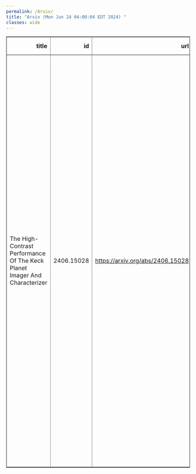 ```yaml
---
permalink: /Arxiv/
title: "Arxiv (Mon Jun 24 04:00:04 EDT 2024) "
classes: wide
---
```

<table border="1" class="dataframe">
  <thead>
    <tr style="text-align: right;">
      <th>title</th>
      <th>id</th>
      <th>url</th>
      <th>authors</th>
      <th>Local Authors</th>
    </tr>
  </thead>
  <tbody>
    <tr>
      <td>The High-Contrast Performance Of The Keck Planet Imager And   Characterizer</td>
      <td>2406.15028</td>
      <td><a href="https://arxiv.org/abs/2406.15028" target="_blank">https://arxiv.org/abs/2406.15028</a></td>
      <td>Jason J. Wang, Dimitri Mawet, Jerry W. Xuan, Chih-Chun Hsu, Jean-Baptiste Ruffio, Katelyn Horstman, Yinzi Xin, Jacques-Robert Delorme, Nemanja Jovanovic, Yapeng Zhang, Luke Finnerty, Ashley Baker, Randall Bartos, Geoffrey A. Blake, Benjamin Calvin, Sylvain Cetre, Gregory W. Doppmann, Daniel Echeverri, Michael P. Fitzgerald, Joshua Liberman, Ronald Lopez, Evan Morris, Jacklyn Pezzato-Rovner, Ben Sappey, Tobias Schofield, Andrew Skemer, J. Kent Wallace, Ji Wang</td>
      <td>Ji Wang</td>
    </tr>
  </tbody>
</table>
